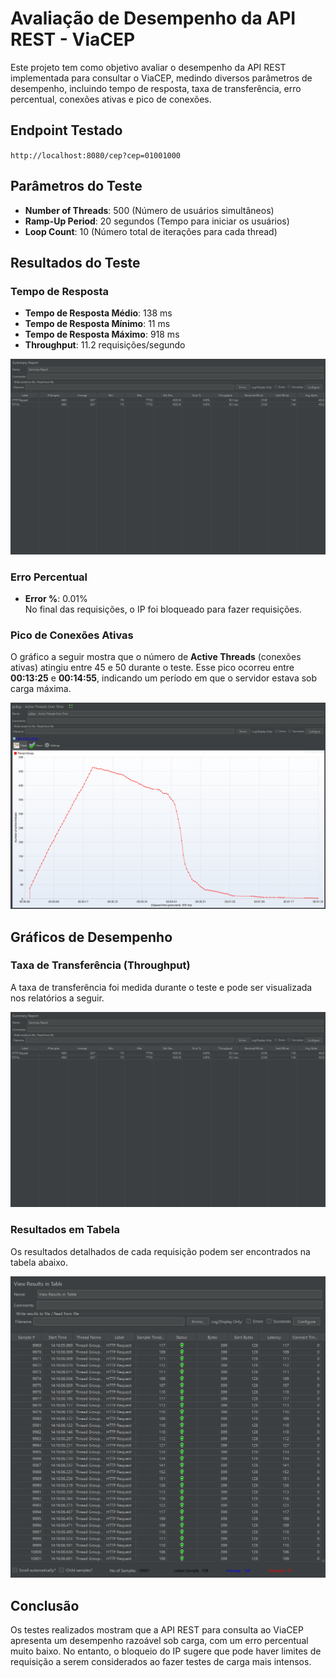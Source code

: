 # Avaliação de Desempenho da API REST - ViaCEP

Este projeto tem como objetivo avaliar o desempenho da API REST implementada para consultar o ViaCEP, medindo diversos parâmetros de desempenho, incluindo tempo de resposta, taxa de transferência, erro percentual, conexões ativas e pico de conexões.

## Endpoint Testado

`http://localhost:8080/cep?cep=01001000`

## Parâmetros do Teste

- **Number of Threads**: 500 (Número de usuários simultâneos)
- **Ramp-Up Period**: 20 segundos (Tempo para iniciar os usuários)
- **Loop Count**: 10 (Número total de iterações para cada thread)

## Resultados do Teste

### Tempo de Resposta

- **Tempo de Resposta Médio**: 138 ms
- **Tempo de Resposta Mínimo**: 11 ms
- **Tempo de Resposta Máximo**: 918 ms
- **Throughput**: 11.2 requisições/segundo

![Summary Report](images/Summary%20Report.png)

### Erro Percentual

- **Error %**: 0.01%  
No final das requisições, o IP foi bloqueado para fazer requisições.

### Pico de Conexões Ativas

O gráfico a seguir mostra que o número de **Active Threads** (conexões ativas) atingiu entre 45 e 50 durante o teste. Esse pico ocorreu entre **00:13:25** e **00:14:55**, indicando um período em que o servidor estava sob carga máxima.

![Active Threads Over Time](images/Active%20Threads%20Over%20Time.png)

## Gráficos de Desempenho

### Taxa de Transferência (Throughput)

A taxa de transferência foi medida durante o teste e pode ser visualizada nos relatórios a seguir.

![Summary Report](images/Summary%20Report.png)

### Resultados em Tabela

Os resultados detalhados de cada requisição podem ser encontrados na tabela abaixo.

![View Results in Table](images/View%20Results%20in%20Table.png)

## Conclusão

Os testes realizados mostram que a API REST para consulta ao ViaCEP apresenta um desempenho razoável sob carga, com um erro percentual muito baixo. No entanto, o bloqueio do IP sugere que pode haver limites de requisição a serem considerados ao fazer testes de carga mais intensos.


